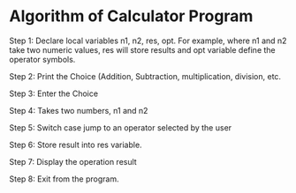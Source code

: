# Algorithm of Calculator Program
Step 1: Declare local variables n1, n2, res, opt. For example, where n1 and n2 take two numeric values, res will store results and opt variable define the operator symbols.

Step 2: Print the Choice (Addition, Subtraction, multiplication, division, etc.

Step 3: Enter the Choice

Step 4: Takes two numbers, n1 and n2

Step 5: Switch case jump to an operator selected by the user

Step 6: Store result into res variable.

Step 7: Display the operation result

Step 8: Exit from the program.
